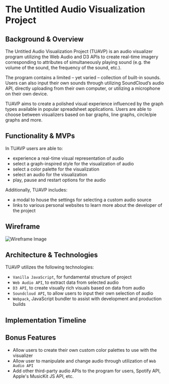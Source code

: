 # The Untitled Audio Visualization Project

## Background & Overview

The Untitled Audio Visualization Project (TUAVP) is an audio visualizer program utilizing the Web Audio and D3 APIs to create real-time imagery corresponding to attributes of simultaneously playing sound (e.g. the volume of the sound, the frequency of the sound, etc.).  

The program contains a limited – yet varied – collection of built-in sounds.  Users can also input their own sounds through utilizing SoundCloud’s audio API, directly uploading from their own computer, or utilizing a microphone on their own device.

TUAVP aims to create a polished visual experience influenced by the graph types available in popular spreadsheet applications.  Users are able to choose between visualizers based on bar graphs, line graphs, circle/pie graphs and more.

## Functionality & MVPs

In TUAVP users are able to:
* experience a real-time visual representation of audio
* select a graph-inspired style for the visualization of audio
* select a color palette for the visualization
* select an audio for the visualization
* play, pause and restart options for the audio

Additionally, TUAVP includes:
* a modal to house the settings for selecting a custom audio source
* links to various personal websites to learn more about the developer of the project

## Wireframe

![Wireframe Image](wireframe_proposal_image.png)

## Architecture & Technologies

TUAVP utilizes the following technologies:
* `Vanilla JavaScript`, for fundamental structure of project 
* `Web Audio API`, to extract data from selected audio
* `D3 API`, to create visually rich visuals based on data from audio 
* `Soundcloud API`, to allow users to input their own selection of audio
* `Webpack`, JavaScript bundler to assist with development and production builds

## Implementation Timeline

## Bonus Features

* Allow users to create their own custom color palettes to use with the visualizer
* Allow user to manipulate and change audio through utilization of `Web Audio API`
* Add other third-party audio APIs to the program for users, Spotify API, Apple's MusicKit JS API, etc.